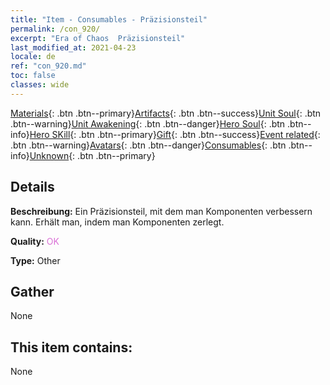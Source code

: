 ```yaml
---
title: "Item - Consumables - Präzisionsteil"
permalink: /con_920/
excerpt: "Era of Chaos  Präzisionsteil"
last_modified_at: 2021-04-23
locale: de
ref: "con_920.md"
toc: false
classes: wide
---
```

 [Materials](/ItemsDE/){: .btn .btn--primary}[Artifacts](/ItemsDE/Artifacts/){: .btn .btn--success}[Unit Soul](/ItemsDE/UnitSoul/){: .btn .btn--warning}[Unit Awakening](/ItemsDE/UnitAwakening/){: .btn .btn--danger}[Hero Soul](/ItemsDE/HeroSoul/){: .btn .btn--info}[Hero SKill](/ItemsDE/HeroSkill/){: .btn .btn--primary}[Gift](/ItemsDE/Gift/){: .btn .btn--success}[Event related](/ItemsDE/Events/){: .btn .btn--warning}[Avatars](/ItemsDE/Avatars/){: .btn .btn--danger}[Consumables](/ItemsDE/Consumables/){: .btn .btn--info}[Unknown](/ItemsDE/Unknown/){: .btn .btn--primary}

## Details
 **Beschreibung:** Ein Präzisionsteil, mit dem man Komponenten verbessern kann. Erhält man, indem man Komponenten zerlegt.

 **Quality:** <span style="color: #DA70D6">OK</span>

 **Type:** Other

## Gather

  None

## This item contains:

  None

